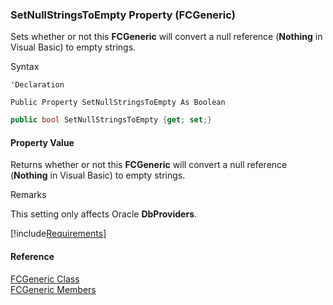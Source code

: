 ﻿### SetNullStringsToEmpty Property (FCGeneric)

Sets whether or not this **FCGeneric** will convert a null reference (**Nothing** in Visual Basic) to empty strings.

Syntax

```vbnet
'Declaration

Public Property SetNullStringsToEmpty As Boolean
```

```csharp
public bool SetNullStringsToEmpty {get; set;}
```

#### Property Value

Returns whether or not this **FCGeneric** will convert a null reference (**Nothing** in Visual Basic) to empty strings.

Remarks

This setting only affects Oracle **DbProviders**.

[!include[Requirements](../partials/requirements.md)]

#### Reference

[FCGeneric Class](fcSDK~FChoice.Foundation.FCGeneric.md)  
[FCGeneric Members](fcSDK~FChoice.Foundation.FCGeneric_members.md)